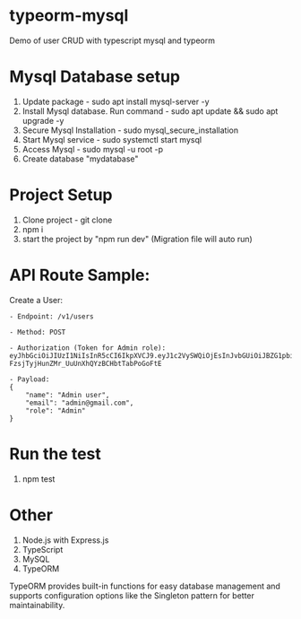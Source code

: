 # typeorm-mysql
Demo of user CRUD with typescript mysql and typeorm

# Mysql Database setup
1. Update package - sudo apt install mysql-server -y
2. Install Mysql database. Run command - sudo apt update && sudo apt upgrade -y
3. Secure Mysql Installation - sudo mysql_secure_installation
4. Start Mysql service - sudo systemctl start mysql
5. Access Mysql - sudo mysql -u root -p
6. Create database "mydatabase"

# Project Setup
1. Clone project - git clone <repository-url>
2. npm i
3. start the project by "npm run dev" (Migration file will auto run)

# API Route Sample:
Create a User:
    
    - Endpoint: /v1/users

    - Method: POST
    
    - Authorization (Token for Admin role): 
    eyJhbGciOiJIUzI1NiIsInR5cCI6IkpXVCJ9.eyJ1c2VySWQiOjEsInJvbGUiOiJBZG1pbiIsImlhdCI6MTczODUyNjExOX0.4D81-FzsjTyjHunZMr_UuUnXhQYzBCHbtTabPoGoFtE
    
    - Payload: 
    {
        "name": "Admin user",
        "email": "admin@gmail.com",
        "role": "Admin"
    }

# Run the test
1. npm test

# Other
1. Node.js with Express.js
2. TypeScript
3. MySQL
4. TypeORM

TypeORM provides built-in functions for easy database management and supports configuration options like the Singleton pattern for better maintainability.